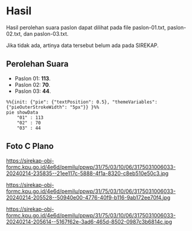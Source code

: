 # Hasil

Hasil perolehan suara paslon dapat dilihat pada file paslon-01.txt, paslon-02.txt, dan paslon-03.txt.

Jika tidak ada, artinya data tersebut belum ada pada SIREKAP.

## Perolehan Suara

 * Paslon 01: **113**.
 * Paslon 02: **70**.
 * Paslon 03: **44**.

```mermaid
%%{init: {"pie": {"textPosition": 0.5}, "themeVariables": {"pieOuterStrokeWidth": "5px"}} }%%
pie showData
    "01" : 113
    "02" : 70
    "03" : 44
```
## Foto C Plano

https://sirekap-obj-formc.kpu.go.id/4e6d/pemilu/ppwp/31/75/03/10/06/3175031006033-20240214-235835--21ee117c-5888-4f1a-8320-c8eb510e50c3.jpg

https://sirekap-obj-formc.kpu.go.id/4e6d/pemilu/ppwp/31/75/03/10/06/3175031006033-20240214-205528--50940e00-4776-40f9-b116-9ab172ee70f4.jpg

https://sirekap-obj-formc.kpu.go.id/4e6d/pemilu/ppwp/31/75/03/10/06/3175031006033-20240214-205614--5167f62e-3ad6-465d-8502-0987c3b6814c.jpg
